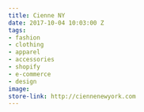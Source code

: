 ```yaml
---
title: Cienne NY
date: 2017-10-04 10:03:00 Z
tags:
- fashion
- clothing
- apparel
- accessories
- shopify
- e-commerce
- design
image: 
store-link: http://ciennenewyork.com
---
```



